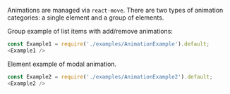 Animations are managed via `react-move`. There are two types of animation categories: a single element and a group of elements.

Group example of list items with add/remove animations:

```js
const Example1 = require('./examples/AnimationExample').default;
<Example1 />
```

Element example of modal animation.

```js
const Example2 = require('./examples/AnimationExample2').default;
<Example2 />
```

